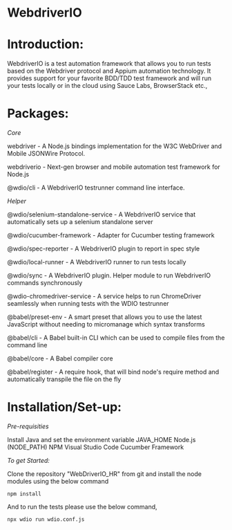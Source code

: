 # WebdriverIO

# Introduction:

WebdriverIO is a test automation framework that allows you to run tests based on the Webdriver protocol and Appium automation technology. It provides support for your favorite BDD/TDD test framework and will run your tests locally or in the cloud using Sauce Labs, BrowserStack etc.,

# Packages:

*Core*

webdriver - A Node.js bindings implementation for the W3C WebDriver and Mobile JSONWire Protocol.

webdriverio - Next-gen browser and mobile automation test framework for Node.js

@wdio/cli - A WebdriverIO testrunner command line interface.

*Helper*

@wdio/selenium-standalone-service - A WebdriverIO service that automatically sets up a selenium standalone server

@wdio/cucumber-framework - Adapter for Cucumber testing framework

@wdio/spec-reporter - A WebdriverIO plugin to report in spec style

@wdio/local-runner - A WebdriverIO runner to run tests locally

@wdio/sync - A WebdriverIO plugin. Helper module to run WebdriverIO commands synchronously

@wdio-chromedriver-service - A service helps to run ChromeDriver seamlessly when running tests with the WDIO testrunner

@babel/preset-env - A smart preset that allows you to use the latest JavaScript without needing to micromanage which syntax transforms

@babel/cli - A Babel built-in CLI which can be used to compile files from the command line

@babel/core - A Babel compiler core

@babel/register - A require hook, that will bind node's require method and automatically transpile the file on the fly

# Installation/Set-up:

*Pre-requisities*

Install Java and set the environment variable JAVA_HOME
Node.js (NODE_PATH)
NPM
Visual Studio Code
Cucumber Framework

*To get Started:*

Clone the repository "WebDriverIO_HR" from git and install the node modules using the below command

    npm install

And to run the tests please use the below command,

    npx wdio run wdio.conf.js
